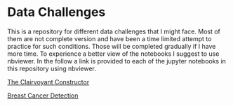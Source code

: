 # Data Challenges
This is a repository for different data challenges that I might face. Most of them are not complete version and have been a time limited attempt to practice for such conditions. Those will be completed gradually if I have more time. To experience a better view of the notebooks I suggest to use nbviewer. In the follow a link is provided to each of the jupyter notebooks in this repository using nbviewer.

[The Clairvoyant Constructor](https://nbviewer.jupyter.org/github/Babakjfard/Data_Challenges/blob/master/Fard_Babak_DC5_PriceForecasting.ipynb)

[Breast Cancer Detection](https://nbviewer.jupyter.org/github/Babakjfard/Data_Challenges/blob/master/Fard_Babak_DC6_Breast_Cancer.ipynb)
